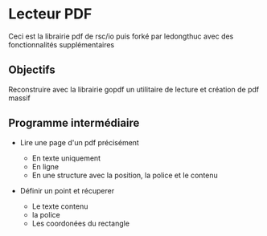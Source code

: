 # Lecteur PDF

Ceci est la librairie pdf de rsc/io puis forké par ledongthuc avec des fonctionnalités supplémentaires

## Objectifs

Reconstruire avec la librairie gopdf un utilitaire de lecture et création de pdf massif

## Programme intermédiaire

- Lire une page d'un pdf précisément
	- En texte uniquement
	- En ligne
	- En une structure avec la position, la police et le contenu

- Définir un point et récuperer
	- Le texte contenu
	- la police
	- Les coordonées du rectangle
